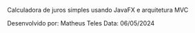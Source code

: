Calculadora de juros simples usando JavaFX e arquitetura MVC 

Desenvolvido por: Matheus Teles
Data: 06/05/2024
